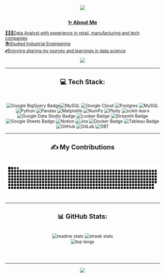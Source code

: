 <h1 align="center">
  <a href="https://git.io/typing-svg">
    <img src="https://readme-typing-svg.herokuapp.com/?font=Righteous&size=35&center=true&vCenter=true&width=500&height=70&duration=3500&lines=♡+Hi,+I'm+Katia!;+Nice+to+see+you+here+>ᴗ<;" /> </h1>
<!-- # ♡ Hi, I'm Katia! Nice to see you here >ᴗ<ㅤ -->

<h3 align="center">✨ About Me </h3>

👩🏻‍💻Data Analyst with experience in retail, manufacturing and tech companies<br>
📚Studied Industrial Engineering <br>
💕Enjoying sharing my journey and learnings in data science<br>

<div align="center">
  <a href="https://linkedin.com/in/https://www.linkedin.com/in/katiakitaguti/">
    <img src="https://img.shields.io/badge/LinkedIn-%230077B5.svg?logo=linkedin&logoColor=white" /></a>

<hr/>


<h2 align="center">💻 Tech Stack: </h2>
<br/>

![Google BigQuery Badge](https://img.shields.io/badge/Google%20BigQuery-669DF6?logo=googlebigquery&logoColor=fff&style=for-the-badge)![MySQL](https://img.shields.io/badge/mysql-4479A1.svg?style=for-the-badge&logo=mysql&logoColor=white) 
![Google Cloud](https://img.shields.io/badge/GoogleCloud-%234285F4.svg?style=for-the-badge&logo=google-cloud&logoColor=white) 
![Postgres](https://img.shields.io/badge/postgres-%23316192.svg?style=for-the-badge&logo=postgresql&logoColor=white) 
![MySQL](https://img.shields.io/badge/mysql-4479A1.svg?style=for-the-badge&logo=mysql&logoColor=white) 
![Python](https://img.shields.io/badge/python-3670A0?style=for-the-badge&logo=python&logoColor=ffdd54) 
![Pandas](https://img.shields.io/badge/pandas-%23150458.svg?style=for-the-badge&logo=pandas&logoColor=white) 
![Matplotlib](https://img.shields.io/badge/Matplotlib-%23ffffff.svg?style=for-the-badge&logo=Matplotlib&logoColor=black) 
![NumPy](https://img.shields.io/badge/numpy-%23013243.svg?style=for-the-badge&logo=numpy&logoColor=white) 
![Plotly](https://img.shields.io/badge/Plotly-%233F4F75.svg?style=for-the-badge&logo=plotly&logoColor=white) 
![scikit-learn](https://img.shields.io/badge/scikit--learn-%23F7931E.svg?style=for-the-badge&logo=scikit-learn&logoColor=white) 
![Google Data Studio Badge](https://img.shields.io/badge/Google%20Data%20Studio-669DF6?logo=googledatastudio&logoColor=fff&style=for-the-badge)
![Looker Badge](https://img.shields.io/badge/Looker-4285F4?logo=looker&logoColor=fff&style=for-the-badge)
![Streamlit Badge](https://img.shields.io/badge/Streamlit-FF4B4B?logo=streamlit&logoColor=fff&style=for-the-badge)
![Google Sheets Badge](https://img.shields.io/badge/Google%20Sheets-34A853?logo=googlesheets&logoColor=fff&style=for-the-badge)
![Notion](https://img.shields.io/badge/Notion-%23000000.svg?style=for-the-badge&logo=notion&logoColor=white) 
![Jira](https://img.shields.io/badge/jira-%230A0FFF.svg?style=for-the-badge&logo=jira&logoColor=white)
![Docker Badge](https://img.shields.io/badge/Docker-2496ED?logo=docker&logoColor=fff&style=for-the-badge)
![Tableau Badge](https://img.shields.io/badge/Tableau-E97627?logo=tableau&logoColor=fff&style=for-the-badge)
![GitHub](https://img.shields.io/badge/github-%23121011.svg?style=for-the-badge&logo=github&logoColor=white) 
![GitLab](https://img.shields.io/badge/gitlab-%23181717.svg?style=for-the-badge&logo=gitlab&logoColor=white) 
![DBT](https://img.shields.io/badge/dbt-FF694B?style=for-the-badge&logo=dbt&logoColor=white)

<hr/>

<div align="center">
  <h2> ✍ My Contributions </h2>
  <br>
 <img alt="snake eating my contributions" src="https://raw.githubusercontent.com/katia-kitaguti/katia-kitaguti/output/github-contribution-grid-snake.svg" />

<hr/>

<h2 align="center">📊 GitHub Stats:</h2>
<br>
<div align=center>
  <img width=390 src="https://github-readme-streak-stats.herokuapp.com/?user=katia-kitaguti&theme=panda&hide_border=false" alt="readme stats" />
  <img width=390 src="https://github-readme-stats.vercel.app/api?username=katia-kitaguti&theme=panda&hide_border=false&include_all_commits=false&count_private=false" alt="streak stats"/>
  
  <br/>
  <img width=325 align="center" src="https://github-readme-stats.vercel.app/api/top-langs/?username=katia-kitaguti&theme=panda&hide_border=false&include_all_commits=false&count_private=false&layout=compact" alt="top langs" />
</div>

<br/><br/>

---
[![](https://visitcount.itsvg.in/api?id=katia-kitaguti&icon=0&color=0)](https://visitcount.itsvg.in)

<!-- Proudly created with GPRM ( https://gprm.itsvg.in ) -->
